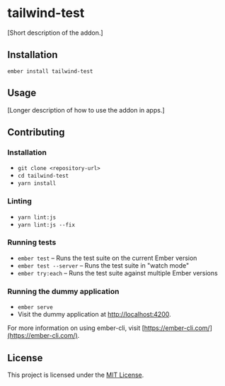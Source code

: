 tailwind-test
==============================================================================

[Short description of the addon.]

Installation
------------------------------------------------------------------------------

```
ember install tailwind-test
```


Usage
------------------------------------------------------------------------------

[Longer description of how to use the addon in apps.]


Contributing
------------------------------------------------------------------------------

### Installation

* `git clone <repository-url>`
* `cd tailwind-test`
* `yarn install`

### Linting

* `yarn lint:js`
* `yarn lint:js --fix`

### Running tests

* `ember test` – Runs the test suite on the current Ember version
* `ember test --server` – Runs the test suite in "watch mode"
* `ember try:each` – Runs the test suite against multiple Ember versions

### Running the dummy application

* `ember serve`
* Visit the dummy application at [http://localhost:4200](http://localhost:4200).

For more information on using ember-cli, visit [https://ember-cli.com/](https://ember-cli.com/).

License
------------------------------------------------------------------------------

This project is licensed under the [MIT License](LICENSE.md).
